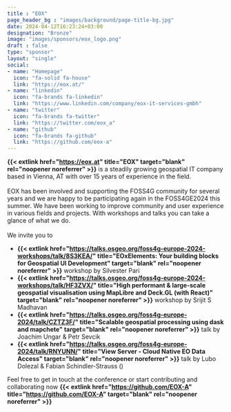 ```yaml
---
title : "EOX"
page_header_bg : "images/background/page-title-bg.jpg"
date: 2024-04-12T16:23:24+03:00
designation: "Bronze"
image: "images/sponsors/eox_logo.png"
draft : false
type: "sponsor"
layout: "single"
social:
- name: "Homepage"
  icon: "fa-solid fa-house"
  link: "https://eox.at/"
- name: "linkedin"
  icon: "fa-brands fa-linkedin"
  link: "https://www.linkedin.com/company/eox-it-services-gmbh"
- name: "twitter"
  icon: "fa-brands fa-twitter"
  link: "https://twitter.com/eox_a"
- name: "github"
  icon: "fa-brands fa-github"
  link: "https://github.com/eox-a"
---
```


**{{< extlink href="https://eox.at" title="EOX" target="blank" rel="noopener noreferrer" >}}**
is a steadily growing geospatial IT company based in Vienna, AT with over 15
years of experience in the field.<br><br>
EOX has been involved and supporting the FOSS4G community for several years and
we are happy to be participating again in the FOSS4GE2024 this summer. We have
been working to improve community and user experience in various fields and
projects. With workshops and talks you can take a glance of what we do.<br><br>
We invite you to
- **{{< extlink href="https://talks.osgeo.org/foss4g-europe-2024-workshops/talk/8S3KEA/" title="EOxElements: Your building blocks for Geospatial UI Development" target="blank" rel="noopener noreferrer" >}}**
workshop by Silvester Pari
-  **{{< extlink href="https://talks.osgeo.org/foss4g-europe-2024-workshops/talk/HF3ZVX/" title="High performant & large-scale geospatial visualisation using MapLibre and Deck.GL (with React)" target="blank" rel="noopener noreferrer" >}}** workshop by Srijit S Madhavan
- **{{< extlink href="https://talks.osgeo.org/foss4g-europe-2024/talk/CZTZ3F/" title="Scalable geospatial processing using dask and mapchete" target="blank" rel="noopener noreferrer" >}}**
talk by Joachim Ungar & Petr Sevcik
- **{{< extlink href="https://talks.osgeo.org/foss4g-europe-2024/talk/RNYUNN/" title="View Server - Cloud Native EO Data Access" target="blank" rel="noopener noreferrer" >}}**
talk by Lubo Dolezal & Fabian Schindler-Strauss ()

Feel free to get in touch at the conference or start contributing and
collaborating now
**{{< extlink href="https://github.com/EOX-A" title="https://github.com/EOX-A" target="blank" rel="noopener noreferrer" >}}**
